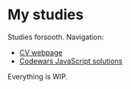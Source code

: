 # My studies
Studies forsooth. Navigation:
- [CV webpage](https://melodious-scone-3f0728.netlify.app)
- [Codewars JavaScript solutions](https://github.com/sunnyseverins/my-studies/tree/codewars-js/codewars-js)

Everything is WIP.
